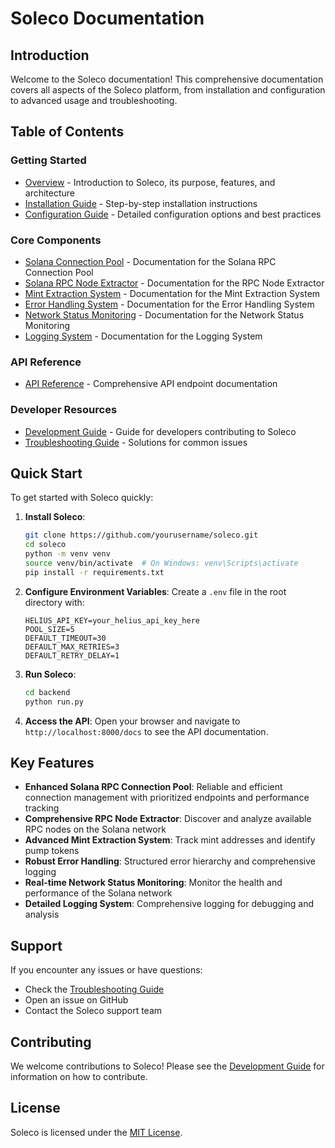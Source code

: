 # Soleco Documentation

## Introduction

Welcome to the Soleco documentation! This comprehensive documentation covers all aspects of the Soleco platform, from installation and configuration to advanced usage and troubleshooting.

## Table of Contents

### Getting Started
- [Overview](overview.md) - Introduction to Soleco, its purpose, features, and architecture
- [Installation Guide](installation.md) - Step-by-step installation instructions
- [Configuration Guide](configuration.md) - Detailed configuration options and best practices

### Core Components
- [Solana Connection Pool](solana_connection_pool.md) - Documentation for the Solana RPC Connection Pool
- [Solana RPC Node Extractor](solana_rpc_node_extractor.md) - Documentation for the RPC Node Extractor
- [Mint Extraction System](mint_extraction_system.md) - Documentation for the Mint Extraction System
- [Error Handling System](error_handling_system.md) - Documentation for the Error Handling System
- [Network Status Monitoring](network_status_monitoring.md) - Documentation for the Network Status Monitoring
- [Logging System](logging_system.md) - Documentation for the Logging System

### API Reference
- [API Reference](api_reference.md) - Comprehensive API endpoint documentation

### Developer Resources
- [Development Guide](development_guide.md) - Guide for developers contributing to Soleco
- [Troubleshooting Guide](troubleshooting.md) - Solutions for common issues

## Quick Start

To get started with Soleco quickly:

1. **Install Soleco**:
   ```bash
   git clone https://github.com/yourusername/soleco.git
   cd soleco
   python -m venv venv
   source venv/bin/activate  # On Windows: venv\Scripts\activate
   pip install -r requirements.txt
   ```

2. **Configure Environment Variables**:
   Create a `.env` file in the root directory with:
   ```
   HELIUS_API_KEY=your_helius_api_key_here
   POOL_SIZE=5
   DEFAULT_TIMEOUT=30
   DEFAULT_MAX_RETRIES=3
   DEFAULT_RETRY_DELAY=1
   ```

3. **Run Soleco**:
   ```bash
   cd backend
   python run.py
   ```

4. **Access the API**:
   Open your browser and navigate to `http://localhost:8000/docs` to see the API documentation.

## Key Features

- **Enhanced Solana RPC Connection Pool**: Reliable and efficient connection management with prioritized endpoints and performance tracking
- **Comprehensive RPC Node Extractor**: Discover and analyze available RPC nodes on the Solana network
- **Advanced Mint Extraction System**: Track mint addresses and identify pump tokens
- **Robust Error Handling**: Structured error hierarchy and comprehensive logging
- **Real-time Network Status Monitoring**: Monitor the health and performance of the Solana network
- **Detailed Logging System**: Comprehensive logging for debugging and analysis

## Support

If you encounter any issues or have questions:

- Check the [Troubleshooting Guide](troubleshooting.md)
- Open an issue on GitHub
- Contact the Soleco support team

## Contributing

We welcome contributions to Soleco! Please see the [Development Guide](development_guide.md) for information on how to contribute.

## License

Soleco is licensed under the [MIT License](../LICENSE).
